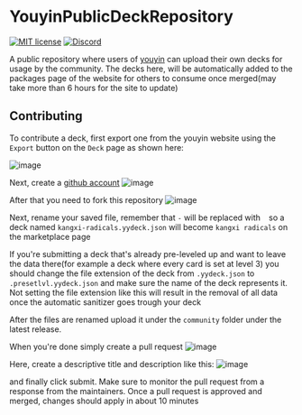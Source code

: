 # YouyinPublicDeckRepository
[![MIT license](https://img.shields.io/badge/License-MIT-blue.svg)](https://lbesson.mit-license.org/)
[![Discord](https://img.shields.io/discord/717037253292982315.svg?label=&logo=discord&logoColor=ffffff&color=7389D8&labelColor=6A7EC2)](https://discord.gg/4wgH8ZE)

A public repository where users of [youyin](https://youyin.madladsquad.com/) can upload their own decks for usage by the community. The decks here, will
be automatically added to the packages page of the website for others to consume once merged(may take more than 6 hours for the site to update)

## Contributing
To contribute a deck, first export one from the youyin website using the `Export` button on the `Deck` page as shown here:

![image](https://user-images.githubusercontent.com/40400590/217593295-56180588-8bd6-4565-9fe3-1596d9f7b6fc.png)

Next, create a [github account](https://github.com/)
![image](https://user-images.githubusercontent.com/40400590/218274570-1bb00a32-f98a-4a16-a751-8251ca446167.png)

After that you need to fork this repository
![image](https://user-images.githubusercontent.com/40400590/218274678-62b382b4-42d9-4517-9342-fb8eed4c453a.png)

Next, rename your saved file, remember that `-` will be replaced with ` ` so a deck named `kangxi-radicals.yydeck.json` will become `kangxi radicals`
on the marketplace page

If you're submitting a deck that's already pre-leveled up and want to leave the data there(for example a deck where every card is set at level 3) you
should change the file extension of the deck from `.yydeck.json` to `.presetlvl.yydeck.json` and make sure the name of the deck represents it.
Not setting the file extension like this will result in the removal of all data once the automatic sanitizer goes trough your deck

After the files are renamed upload it under the `community` folder under the latest release.

When you're done simply create a pull request
![image](https://user-images.githubusercontent.com/40400590/218274855-b18e6ac1-079b-4384-a287-84a2a982e25b.png)

Here, create a descriptive title and description like this:
![image](https://user-images.githubusercontent.com/40400590/218274942-1fd10711-b0cd-408b-8fe4-e14954802bae.png)

and finally click submit. Make sure to monitor the pull request from a response from the maintainers. Once a pull request is approved and merged, changes
should apply in about 10 minutes
